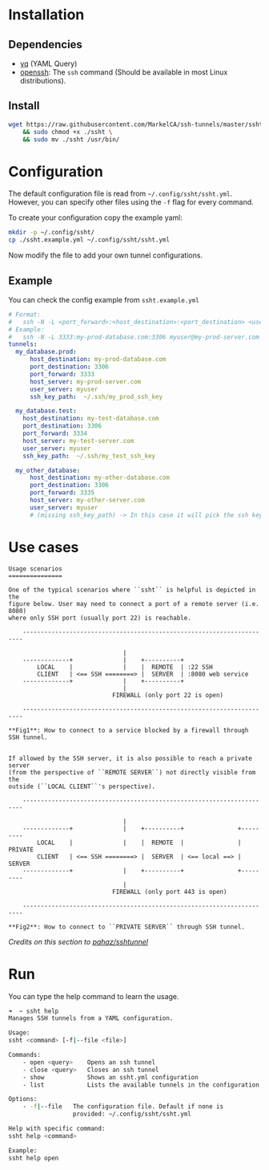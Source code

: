 # Installation
## Dependencies
- [yq](https://github.com/mikefarah/yq) (YAML Query)
- [openssh](https://www.openssh.com): The `ssh` command (Should be available in most Linux distributions).

## Install

```bash
wget https://raw.githubusercontent.com/MarkelCA/ssh-tunnels/master/ssht \
    && sudo chmod +x ./ssht \
    && sudo mv ./ssht /usr/bin/
```

# Configuration
The default configuration file is read from `~/.config/ssht/ssht.yml`. However, you can specify other files using the `-f` flag for every command.

To create your configuration copy the example yaml:
```bash
mkdir -p ~/.config/ssht/
cp ./ssht.example.yml ~/.config/ssht/ssht.yml
```
Now modify the file to add your own tunnel configurations.

## Example
You can check the config example from `ssht.example.yml`
```yml
# Format:
#   ssh -N -L <port_forward>:<host_destination>:<port_destination> <user_server>@<host_server> -f -i <ssh_key_path>
# Example:
#   ssh -N -L 3333:my-prod-database.com:3306 myuser@my-prod-server.com -f -i ~/.ssh/my_prod_ssh_key
tunnels:
  my_database.prod:
      host_destination: my-prod-database.com
      port_destination: 3306
      port_forward: 3333
      host_server: my-prod-server.com
      user_server: myuser
      ssh_key_path:  ~/.ssh/my_prod_ssh_key

  my_database.test:
    host_destination: my-test-database.com
    port_destination: 3306
    port_forward: 3334
    host_server: my-test-server.com
    user_server: myuser
    ssh_key_path:  ~/.ssh/my_test_ssh_key

  my_other_database:
      host_destination: my-other-database.com
      port_destination: 3306
      port_forward: 3335
      host_server: my-other-server.com
      user_server: myuser
      # (missing ssh_key_path) -> In this case it will pick the ssh key from the ~/.ssh/config file
```
# Use cases
```
Usage scenarios
===============

One of the typical scenarios where ``ssht`` is helpful is depicted in the
figure below. User may need to connect a port of a remote server (i.e. 8080)
where only SSH port (usually port 22) is reachable.

    ----------------------------------------------------------------------

                                |
    -------------+              |    +----------+
        LOCAL    |              |    |  REMOTE  | :22 SSH
        CLIENT   | <== SSH ========> |  SERVER  | :8080 web service
    -------------+              |    +----------+
                                |
                             FIREWALL (only port 22 is open)

    ----------------------------------------------------------------------

**Fig1**: How to connect to a service blocked by a firewall through SSH tunnel.


If allowed by the SSH server, it is also possible to reach a private server
(from the perspective of ``REMOTE SERVER``) not directly visible from the
outside (``LOCAL CLIENT``'s perspective). 

    ----------------------------------------------------------------------

                                |
    -------------+              |    +----------+               +---------
        LOCAL    |              |    |  REMOTE  |               | PRIVATE
        CLIENT   | <== SSH ========> |  SERVER  | <== local ==> | SERVER
    -------------+              |    +----------+               +---------
                                |
                             FIREWALL (only port 443 is open)

    ----------------------------------------------------------------------

**Fig2**: How to connect to ``PRIVATE SERVER`` through SSH tunnel.
```
*Credits on this section to [pahaz/sshtunnel](https://github.com/pahaz/sshtunnel)*

# Run
You can type the help command to learn the usage.
```bash
➜  ~ ssht help
Manages SSH tunnels from a YAML configuration.

Usage:
ssht <command> [-f|--file <file>]

Commands:
    - open <query>    Opens an ssh tunnel
    - close <query>   Closes an ssh tunnel
    - show            Shows an ssht.yml configuration
    - list            Lists the available tunnels in the configuration

Options:
    - -f|--file   The configuration file. Default if none is
                  provided: ~/.config/ssht/ssht.yml

Help with specific command:
ssht help <command>

Example:
ssht help open
```
